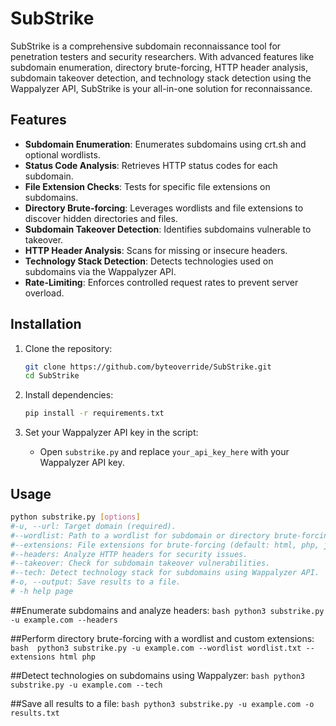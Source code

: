 # SubStrike

SubStrike is a comprehensive subdomain reconnaissance tool for penetration testers and security researchers. With advanced features like subdomain enumeration, directory brute-forcing, HTTP header analysis, subdomain takeover detection, and technology stack detection using the Wappalyzer API, SubStrike is your all-in-one solution for reconnaissance.

## Features

- **Subdomain Enumeration**: Enumerates subdomains using crt.sh and optional wordlists.
- **Status Code Analysis**: Retrieves HTTP status codes for each subdomain.
- **File Extension Checks**: Tests for specific file extensions on subdomains.
- **Directory Brute-forcing**: Leverages wordlists and file extensions to discover hidden directories and files.
- **Subdomain Takeover Detection**: Identifies subdomains vulnerable to takeover.
- **HTTP Header Analysis**: Scans for missing or insecure headers.
- **Technology Stack Detection**: Detects technologies used on subdomains via the Wappalyzer API.
- **Rate-Limiting**: Enforces controlled request rates to prevent server overload.

## Installation

1. Clone the repository:
    ```bash
    git clone https://github.com/byteoverride/SubStrike.git
    cd SubStrike
    ```

2. Install dependencies:
    ```bash
    pip install -r requirements.txt
    ```

3. Set your Wappalyzer API key in the script:
    - Open `substrike.py` and replace `your_api_key_here` with your Wappalyzer API key.

## Usage

```bash
python substrike.py [options]
#-u, --url: Target domain (required).
#--wordlist: Path to a wordlist for subdomain or directory brute-forcing.
#--extensions: File extensions for brute-forcing (default: html, php, js, css).
#--headers: Analyze HTTP headers for security issues.
#--takeover: Check for subdomain takeover vulnerabilities.
#--tech: Detect technology stack for subdomains using Wappalyzer API.
#-o, --output: Save results to a file.
# -h help page
```
##Enumerate subdomains and analyze headers:
  	```bash
  		python3 substrike.py -u example.com --headers
  	```

##Perform directory brute-forcing with a wordlist and custom extensions:
	```bash	
		python3 substrike.py -u example.com --wordlist wordlist.txt --extensions html php
	```
 
##Detect technologies on subdomains using Wappalyzer:
	```bash
		python3 substrike.py -u example.com --tech
	```
 
##Save all results to a file:
	```bash
		python3 substrike.py -u example.com -o results.txt
	```
